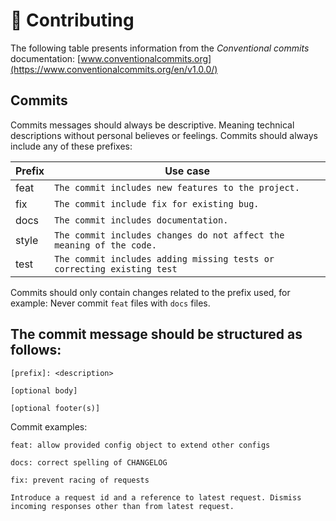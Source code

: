 ﻿# :seedling:	 Contributing

The following table presents information from the *Conventional commits* documentation: [www.conventionalcommits.org](https://www.conventionalcommits.org/en/v1.0.0/)


## Commits

Commits messages should always be descriptive. Meaning technical descriptions without personal believes or feelings. Commits should always include any of these prefixes:


| Prefix              |Use case                       
|---------------------|------------------------------------------------------------------------|
|feat                 |`The commit includes new features to the project.`                      |   
|fix                  |`The commit include fix for existing bug.`                              |
|docs                 |`The commit includes documentation.`                                    | 
|style                |`The commit includes changes do not affect the meaning of the code.`    |           
|test                 |`The commit includes adding missing tests or correcting existing test`  |        

Commits should only contain changes related to the prefix used, for example: Never commit  `feat`  files with  `docs`  files.

## The commit message should be structured as follows:



```
[prefix]: <description>

[optional body]

[optional footer(s)]
```

Commit examples:
```
feat: allow provided config object to extend other configs
```
```
docs: correct spelling of CHANGELOG
```
```
fix: prevent racing of requests

Introduce a request id and a reference to latest request. Dismiss
incoming responses other than from latest request.
```
